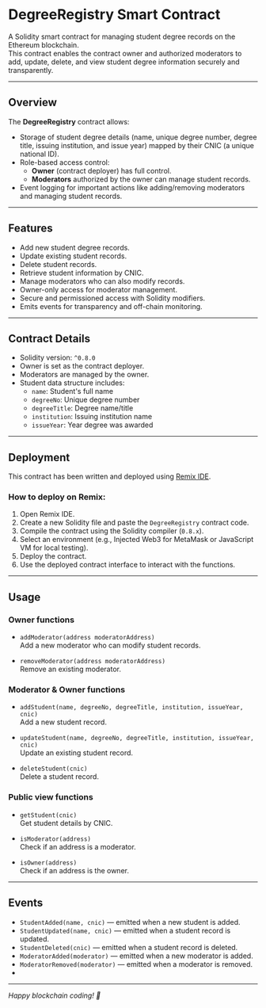 # DegreeRegistry Smart Contract

A Solidity smart contract for managing student degree records on the Ethereum blockchain.  
This contract enables the contract owner and authorized moderators to add, update, delete, and view student degree information securely and transparently.

---

## Overview

The **DegreeRegistry** contract allows:

- Storage of student degree details (name, unique degree number, degree title, issuing institution, and issue year) mapped by their CNIC (a unique national ID).
- Role-based access control:
  - **Owner** (contract deployer) has full control.
  - **Moderators** authorized by the owner can manage student records.
- Event logging for important actions like adding/removing moderators and managing student records.

---

## Features

- Add new student degree records.
- Update existing student records.
- Delete student records.
- Retrieve student information by CNIC.
- Manage moderators who can also modify records.
- Owner-only access for moderator management.
- Secure and permissioned access with Solidity modifiers.
- Emits events for transparency and off-chain monitoring.

---

## Contract Details

- Solidity version: `^0.8.0`
- Owner is set as the contract deployer.
- Moderators are managed by the owner.
- Student data structure includes:
  - `name`: Student's full name
  - `degreeNo`: Unique degree number
  - `degreeTitle`: Degree name/title
  - `institution`: Issuing institution name
  - `issueYear`: Year degree was awarded

---

## Deployment

This contract has been written and deployed using [Remix IDE](https://remix.ethereum.org/).

### How to deploy on Remix:

1. Open Remix IDE.
2. Create a new Solidity file and paste the `DegreeRegistry` contract code.
3. Compile the contract using the Solidity compiler (`0.8.x`).
4. Select an environment (e.g., Injected Web3 for MetaMask or JavaScript VM for local testing).
5. Deploy the contract.
6. Use the deployed contract interface to interact with the functions.

---

## Usage

### Owner functions

- `addModerator(address moderatorAddress)`  
  Add a new moderator who can modify student records.

- `removeModerator(address moderatorAddress)`  
  Remove an existing moderator.

### Moderator & Owner functions

- `addStudent(name, degreeNo, degreeTitle, institution, issueYear, cnic)`  
  Add a new student record.

- `updateStudent(name, degreeNo, degreeTitle, institution, issueYear, cnic)`  
  Update an existing student record.

- `deleteStudent(cnic)`  
  Delete a student record.

### Public view functions

- `getStudent(cnic)`  
  Get student details by CNIC.

- `isModerator(address)`  
  Check if an address is a moderator.

- `isOwner(address)`  
  Check if an address is the owner.

---

## Events

- `StudentAdded(name, cnic)` — emitted when a new student is added.
- `StudentUpdated(name, cnic)` — emitted when a student record is updated.
- `StudentDeleted(cnic)` — emitted when a student record is deleted.
- `ModeratorAdded(moderator)` — emitted when a new moderator is added.
- `ModeratorRemoved(moderator)` — emitted when a moderator is removed.
- 
---

*Happy blockchain coding! 🚀*

